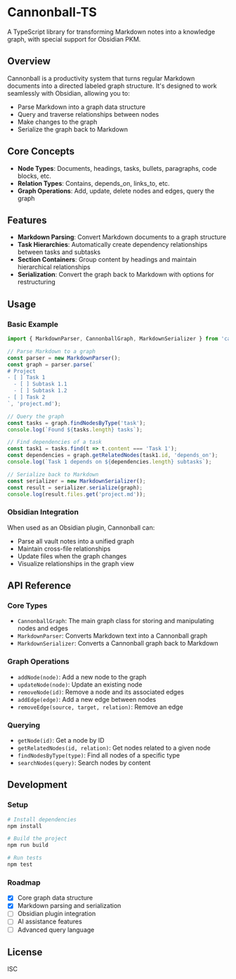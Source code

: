 # Cannonball-TS

A TypeScript library for transforming Markdown notes into a knowledge graph, with special support for Obsidian PKM.

## Overview

Cannonball is a productivity system that turns regular Markdown documents into a directed labeled graph structure. It's designed to work seamlessly with Obsidian, allowing you to:

- Parse Markdown into a graph data structure
- Query and traverse relationships between nodes
- Make changes to the graph
- Serialize the graph back to Markdown

## Core Concepts

- **Node Types**: Documents, headings, tasks, bullets, paragraphs, code blocks, etc.
- **Relation Types**: Contains, depends_on, links_to, etc.
- **Graph Operations**: Add, update, delete nodes and edges, query the graph

## Features

- **Markdown Parsing**: Convert Markdown documents to a graph structure
- **Task Hierarchies**: Automatically create dependency relationships between tasks and subtasks
- **Section Containers**: Group content by headings and maintain hierarchical relationships
- **Serialization**: Convert the graph back to Markdown with options for restructuring

## Usage

### Basic Example

```typescript
import { MarkdownParser, CannonballGraph, MarkdownSerializer } from 'cannonball-ts';

// Parse Markdown to a graph
const parser = new MarkdownParser();
const graph = parser.parse(`
# Project
- [ ] Task 1
  - [ ] Subtask 1.1
  - [ ] Subtask 1.2
- [ ] Task 2
`, 'project.md');

// Query the graph
const tasks = graph.findNodesByType('task');
console.log(`Found ${tasks.length} tasks`);

// Find dependencies of a task
const task1 = tasks.find(t => t.content === 'Task 1');
const dependencies = graph.getRelatedNodes(task1.id, 'depends_on');
console.log(`Task 1 depends on ${dependencies.length} subtasks`);

// Serialize back to Markdown
const serializer = new MarkdownSerializer();
const result = serializer.serialize(graph);
console.log(result.files.get('project.md'));
```

### Obsidian Integration

When used as an Obsidian plugin, Cannonball can:

- Parse all vault notes into a unified graph
- Maintain cross-file relationships
- Update files when the graph changes
- Visualize relationships in the graph view

## API Reference

### Core Types

- `CannonballGraph`: The main graph class for storing and manipulating nodes and edges
- `MarkdownParser`: Converts Markdown text into a Cannonball graph
- `MarkdownSerializer`: Converts a Cannonball graph back to Markdown

### Graph Operations

- `addNode(node)`: Add a new node to the graph
- `updateNode(node)`: Update an existing node
- `removeNode(id)`: Remove a node and its associated edges
- `addEdge(edge)`: Add a new edge between nodes
- `removeEdge(source, target, relation)`: Remove an edge

### Querying

- `getNode(id)`: Get a node by ID
- `getRelatedNodes(id, relation)`: Get nodes related to a given node
- `findNodesByType(type)`: Find all nodes of a specific type
- `searchNodes(query)`: Search nodes by content

## Development

### Setup

```bash
# Install dependencies
npm install

# Build the project
npm run build

# Run tests
npm test
```

### Roadmap

- [x] Core graph data structure
- [x] Markdown parsing and serialization
- [ ] Obsidian plugin integration
- [ ] AI assistance features
- [ ] Advanced query language

## License

ISC